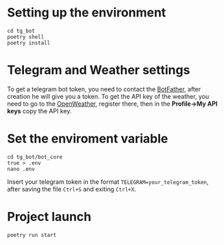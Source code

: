 # **Setting up the environment**
    cd tg_bot
    poetry shell
    poetry install

# **Telegram and Weather settings**
To get a telegram bot token, you need to contact the [BotFather](https://t.me/BotFather), after creation he will give you a token. To get the API key of the weather, you need to go to the [OpenWeather](https://openweathermap.org/), register there, then in the **Profile->My API keys** copy the API key.

# **Set the enviroment variable**
    cd tg_bot/bot_core
    true > .env
    nano .env 
Insert your telegram token in the format `TELEGRAM=your_telegram_token`, after saving the file `Ctrl+S` and exiting `Ctrl+X`.

# **Project launch**
    poetry run start

